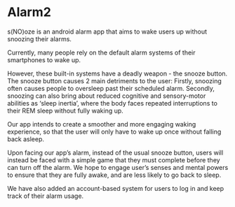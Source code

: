 # Alarm2
 
s(NO)oze is an android alarm app that aims to wake users up without snoozing their alarms.

Currently, many people rely on the default alarm systems of their smartphones to wake up.

However, these built-in systems have a deadly weapon - the snooze button.
The snooze button causes 2 main detriments to the user:
Firstly, snoozing often causes people to oversleep past their scheduled alarm.
Secondly, snoozing can also bring about reduced cognitive and sensory-motor abilities as ‘sleep inertia’, where  the body faces repeated interruptions to their REM sleep without fully waking up.

Our app intends to create a smoother and more engaging waking experience, so that the user will only have to wake up once without falling back asleep.

Upon facing our app’s alarm, instead of the usual snooze button, users will instead be faced with a simple game that they must complete before they can turn off the alarm.
We hope to engage user’s senses and mental powers to ensure that they are fully awake, and are less likely to go back to sleep.

We have also added an account-based system for users to log in and keep track of their alarm usage.
